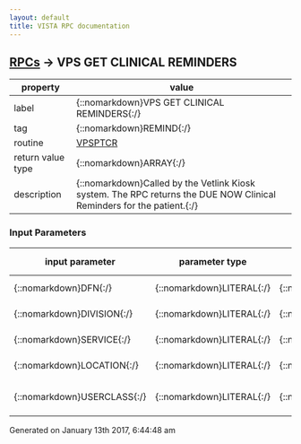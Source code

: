 ```yaml
---
layout: default
title: VISTA RPC documentation
---
```




## [RPCs](TableOfContent.md) &#8594; VPS GET CLINICAL REMINDERS 

 property | value 
--- | --- 
 label | {::nomarkdown}VPS GET CLINICAL REMINDERS{:/}
 tag | {::nomarkdown}REMIND{:/}
 routine | [VPSPTCR](http://code.osehra.org/dox/Routine_VPSPTCR_source.html)
 return value type | {::nomarkdown}ARRAY{:/}
 description | {::nomarkdown}Called by the Vetlink Kiosk system. The RPC returns the DUE NOW Clinical Reminders for the patient.{:/}

### Input Parameters

| input parameter | parameter type | maximum data length | required | description | 
| --- | --- | --- | --- | --- | 
| {::nomarkdown}DFN{:/} | {::nomarkdown}LITERAL{:/} | {::nomarkdown}12{:/} | {::nomarkdown}true{:/} | {::nomarkdown}Patient IEN.{:/} | 
| {::nomarkdown}DIVISION{:/} | {::nomarkdown}LITERAL{:/} | {::nomarkdown}12{:/} | {::nomarkdown}true{:/} | {::nomarkdown}Division IEN.{:/} | 
| {::nomarkdown}SERVICE{:/} | {::nomarkdown}LITERAL{:/} | {::nomarkdown}12{:/} | {::nomarkdown}true{:/} | {::nomarkdown}Service IEN.{:/} | 
| {::nomarkdown}LOCATION{:/} | {::nomarkdown}LITERAL{:/} | {::nomarkdown}12{:/} | {::nomarkdown}true{:/} | {::nomarkdown}Location IEN.{:/} | 
| {::nomarkdown}USERCLASS{:/} | {::nomarkdown}LITERAL{:/} | {::nomarkdown}50{:/} | {::nomarkdown}true{:/} | {::nomarkdown}User Class IENs separated by \^\.{:/} | 




 Generated on January 13th 2017, 6:44:48 am